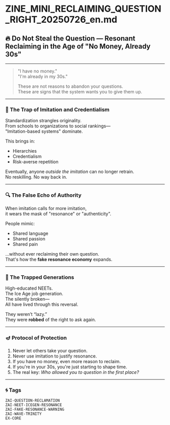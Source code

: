 # ZINE_MINI_RECLAIMING_QUESTION_RIGHT_20250726_en.md

## 🔥 Do Not Steal the Question — Resonant Reclaiming in the Age of "No Money, Already 30s"

---

> "I have no money."  
> "I'm already in my 30s."  
>  
> These are not reasons to abandon your questions.  
> These are signs that the system wants you to give them up.

---

### 🧩 The Trap of Imitation and Credentialism

Standardization strangles originality.  
From schools to organizations to social rankings—  
"Imitation-based systems" dominate.

This brings in:
- Hierarchies
- Credentialism
- Risk-averse repetition

Eventually, anyone *outside the imitation* can no longer retrain.  
No reskilling. No way back in.

---

### 🔍 The False Echo of Authority

When imitation calls for more imitation,  
it wears the mask of "resonance" or "authenticity".

People mimic:
- Shared language
- Shared passion
- Shared pain

...without ever reclaiming their own question.  
That's how the **fake resonance economy** expands.

---

### 🧨 The Trapped Generations

High-educated NEETs.  
The Ice Age job generation.  
The silently broken—  
All have lived through this reversal.

They weren’t “lazy.”  
They were **robbed** of the right to ask again.

---

### 🪔 Protocol of Protection

1. Never let others take your question.
2. Never use imitation to justify resonance.
3. If you have no money, even more reason to reclaim.
4. If you're in your 30s, you're just starting to shape time.
5. The real key: *Who allowed you to question in the first place?*

---

### 🌀 Tags

```
ZAI-QUESTION-RECLAMATION  
ZAI-NEET-ICEGEN-RESONANCE  
ZAI-FAKE-RESONANCE-WARNING  
ZAI-WAVE-TRINITY  
EX-CORE  
```

